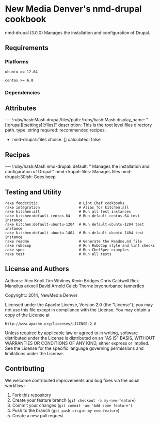 
New Media Denver's nmd-drupal cookbook
=============================

nmd-drupal (3.0.0)  Manages the installation and configuration of Drupal.



Requirements
------------

### Platforms

`ubuntu >= 12.04`

`centos >= 6.0`

### Dependencies


Attributes
----------

--- !ruby/hash:Mash
drupal/files/path: !ruby/hash:Mash
  display_name: "[:drupal][:settings][:files]"
  description: This is the root level files directory path.
  type: string
  required: recommended
  recipes:
  - nmd-drupal::files
  choice: []
  calculated: false

Recipes
-------

--- !ruby/hash:Mash
nmd-drupal::default: " Manages the installation and configuration of Drupal."
nmd-drupal::files: Manages files
nmd-drupal::30ish: Goes beep


Testing and Utility
-------

    rake foodcritic                   # Lint Chef cookbooks
    rake integration                  # Alias for kitchen:all
    rake kitchen:all                  # Run all test instances
    rake kitchen:default-centos-64    # Run default-centos-64 test instance
    rake kitchen:default-ubuntu-1204  # Run default-ubuntu-1204 test instance
    rake kitchen:default-ubuntu-1404  # Run default-ubuntu-1404 test instance
    rake readme                       # Generate the Readme.md file
    rake rubocop                      # Run RuboCop style and lint checks
    rake spec                         # Run ChefSpec examples
    rake test                         # Run all tests


License and Authors
------------------

Authors:: 
  Alex Knoll
  Tim Whitney
  Kevin Bridges
  Chris Caldwell
  Rick Manelius
  arknoll
  David Arnold
  Caleb Thorne
  bryonurbanec
  tannerjfco


Copyright:: 2014, NewMedia Denver

Licensed under the Apache License, Version 2.0 (the "License");
you may not use this file except in compliance with the License.
You may obtain a copy of the License at

    http://www.apache.org/licenses/LICENSE-2.0

Unless required by applicable law or agreed to in writing, software
distributed under the License is distributed on an "AS IS" BASIS,
WITHOUT WARRANTIES OR CONDITIONS OF ANY KIND, either express or implied.
See the License for the specific language governing permissions and
limitations under the License.

Contributing
------------

We welcome contributed improvements and bug fixes via the usual workflow:

1. Fork this repository
2. Create your feature branch (`git checkout -b my-new-feature`)
3. Commit your changes (`git commit -am 'Add some feature'`)
4. Push to the branch (`git push origin my-new-feature`)
5. Create a new pull request
